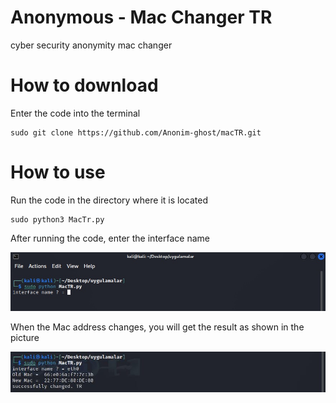 # Anonymous - Mac Changer TR 
cyber security anonymity mac changer

# How to download
Enter the code into the terminal
```
sudo git clone https://github.com/Anonim-ghost/macTR.git
```
# How to use
Run the code in the directory where it is located
```
sudo python3 MacTr.py
```
After running the code, enter the interface name

![Photo by Roman Synkevych on Unsplash][resim]

[resim]: mactr1.jpg 

When the Mac address changes, you will get the result as shown in the picture


![Photo by Roman Synkevych on Unsplash](mactr-2.JPG "GitHub") 

